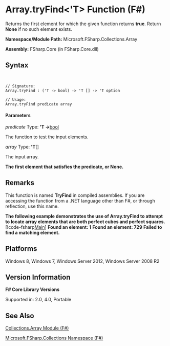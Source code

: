 # Array.tryFind<'T> Function (F#)

Returns the first element for which the given function returns **true**. Return **None** if no such element exists.

**Namespace/Module Path:** Microsoft.FSharp.Collections.Array

**Assembly:** FSharp.Core (in FSharp.Core.dll)


## Syntax


```


// Signature:
Array.tryFind : ('T -> bool) -> 'T [] -> 'T option

// Usage:
Array.tryFind predicate array

```



#### Parameters
*predicate*
Type: **'T -&gt;**[bool](http://msdn.microsoft.com/en-us/library/89c0cf9c-49ce-4207-a3be-555851a67dd5)


The function to test the input elements.


*array*
Type: **'T**[[]](http://msdn.microsoft.com/en-us/library/def20292-9aae-4596-9275-b94e594f8493)


The input array.



**The first element that satisfies the predicate, or None.**
## Remarks
This function is named **TryFind** in compiled assemblies. If you are accessing the function from a .NET language other than F#, or through reflection, use this name.

**The following example demonstrates the use of Array.tryFind to attempt to locate array elements that are both perfect cubes and perfect squares.**
[!code-fsharp[Main](snippets/fsarrays/snippet26.fs)]
**Found an element: 1**
**Found an element: 729**
**Failed to find a matching element.**
## Platforms
Windows 8, Windows 7, Windows Server 2012, Windows Server 2008 R2


## Version Information
**F# Core Library Versions**

Supported in: 2.0, 4.0, Portable




## See Also
[Collections.Array Module &#40;F&#35;&#41;](Collections.Array-Module-%28FSharp%29.md)

[Microsoft.FSharp.Collections Namespace &#40;F&#35;&#41;](Microsoft.FSharp.Collections-Namespace-%28FSharp%29.md)

